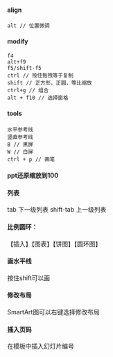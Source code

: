 #### align
```
alt // 位置微调
```

#### modify
```
f4 
alt+f9
f5/shift-f5
ctrl // 按住拖拽等于复制
shift // 正方形，正圆，等比缩放
ctrl+g // 组合
alt + f10 // 选择窗格
```

#### tools
```
水平参考线
竖直参考线
B // 黑屏
W // 白屏
ctrl + p // 画笔
```
#### ppt还原缩放到100 

#### 列表 

  tab	下一级列表
  shift-tab	上一级列表

#### 比例圆环：
  
  【插入】【图表】【饼图】【圆环图】

#### 画水平线
  
  按住shift可以画

#### 修改布局
  
  SmartArt图可以右键选择修改布局

#### 插入页码
  
  在模板中插入幻灯片编号
